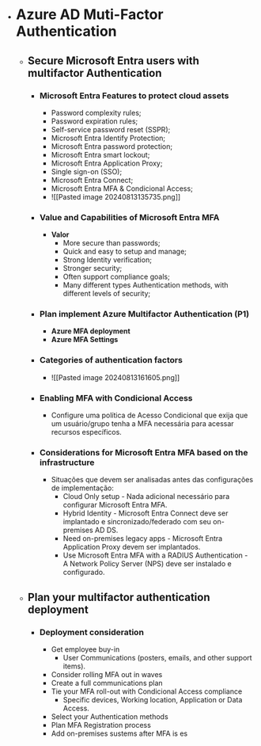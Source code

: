 - # Azure AD Muti-Factor Authentication 
	- ## Secure Microsoft Entra users with multifactor Authentication
		- ### Microsoft Entra Features to protect cloud assets
			- Password complexity rules;
			- Password expiration rules;
			- Self-service password reset (SSPR);
			- Microsoft  Entra Identify Protection;
			- Microsoft Entra password protection;
			- Microsoft Entra smart lockout;
			- Microsoft Entra Application Proxy;
			- Single sign-on (SSO);
			- Microsoft Entra Connect;
			- Microsoft Entra MFA & Condicional Access;
			- ![[Pasted image 20240813135735.png]]
		- ### Value and Capabilities of Microsoft Entra MFA
			- **Valor**
				- More secure than passwords;
				- Quick and easy to setup and manage;
				- Strong Identity verification;
				- Stronger security;
				- Often support compliance goals;
				- Many different types Authentication methods, with different levels of security;
		- ### Plan implement Azure Multifactor Authentication (P1)
			- **Azure MFA deployment**
			- **Azure MFA Settings**
		- ### Categories of authentication factors
			- ![[Pasted image 20240813161605.png]]
		- ### Enabling MFA with Condicional Access
			- Configure uma política de Acesso Condicional que exija que um usuário/grupo tenha a MFA necessária para acessar recursos específicos.
		- ### Considerations for Microsoft Entra MFA based on the infrastructure
			- Situações que devem ser analisadas antes das configurações de implementação:
				- Cloud Only setup - Nada adicional necessário para configurar Microsoft Entra MFA.
				- Hybrid Identity - Microsoft Entra Connect deve ser implantado e sincronizado/federado com seu on-premises AD DS.
				- Need on-premises legacy apps - Microsoft Entra Application Proxy devem ser implantados.
				- Use Microsoft Entra MFA with a RADIUS Authentication - A Network Policy Server (NPS) deve ser instalado e configurado.
	- ## Plan your multifactor authentication deployment
		- ### Deployment consideration
			- Get employee buy-in
				- User Communications (posters, emails, and other support items).
			- Consider rolling MFA out in waves
			- Create a full communications plan
			- Tie your MFA roll-out with Condicional Access compliance
				- Specific devices, Working location, Application or Data Access.
			- Select your Authentication methods
			- Plan MFA Registration process
			- Add on-premises sustems after MFA is es